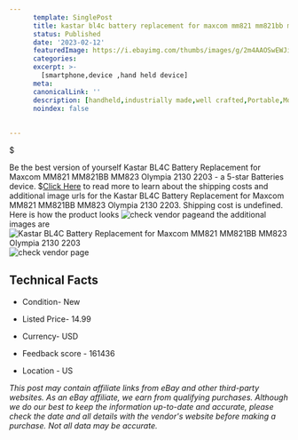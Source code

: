 ```yaml
---
      template: SinglePost
      title: kastar bl4c battery replacement for maxcom mm821 mm821bb mm823 olympia 2130 2203
      status: Published
      date: '2023-02-12'
      featuredImage: https://i.ebayimg.com/thumbs/images/g/2m4AAOSwEWJisJ2X/s-l225.jpg
      categories: 
      excerpt: >-
        [smartphone,device ,hand held device]
      meta:
      canonicalLink: ''
      description: [handheld,industrially made,well crafted,Portable,Mobile,Compact,Convenient,Lightweight,Maneuverable,Man-portable,Miniature,Carriable,Hand-held,Light,Holdable,Transportable,Mobile device,Pocket-sized,On-the-go,Wireless,Cordless,Compact size,Convenient size, smartphone,device ,hand held device]
      noindex: false
      
        
---
```

$

Be the best version of yourself Kastar BL4C Battery Replacement for Maxcom MM821 MM821BB MM823 Olympia 2130 2203 - a 5-star Batteries device.
$[Click Here](https://www.ebay.com/itm/255592053062?hash=item3b82793946%3Ag%3A2m4AAOSwEWJisJ2X&mkevt=1&mkcid=1&mkrid=711-53200-19255-0&campid=%253CePNCampaignId%253E&customid=%253CreferenceId%253E&toolid=10049) to read more to learn about the shipping costs and additional image urls for the Kastar BL4C Battery Replacement for Maxcom MM821 MM821BB MM823 Olympia 2130 2203. Shipping cost is undefined. Here is how the product looks ![check vendor page](https://i.ebayimg.com/thumbs/images/g/2m4AAOSwEWJisJ2X/s-l225.jpg)and the additional images are![Kastar BL4C Battery Replacement for Maxcom MM821 MM821BB MM823 Olympia 2130 2203](https://i.ebayimg.com/images/g/2m4AAOSwEWJisJ2X/s-l1600.jpg)![check vendor page](https://origin-galleryplus.ebayimg.com/ws/web/255592053062_2_0_1/225x225.jpg,https://origin-galleryplus.ebayimg.com/ws/web/255592053062_3_0_1/225x225.jpg)



 ## Technical Facts 



     
      

 - Condition- New 


      

 - Listed Price- 14.99 


      

 - Currency- USD 


      

 - Feedback score - 161436 


      

 - Location - US 


      
      

 *_This post may contain affiliate links from eBay and other third-party websites. As an eBay affiliate, we earn from qualifying purchases. Although we do our best to keep the information up-to-date and accurate, please check the date and all details with the vendor's website before making a purchase. Not all data may be accurate._*






